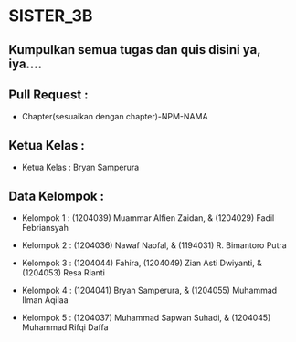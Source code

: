 # SISTER_3B

## Kumpulkan semua tugas dan quis disini ya, iya....

## Pull Request : 
- Chapter(sesuaikan dengan chapter)-NPM-NAMA

## Ketua Kelas :
- Ketua Kelas : Bryan Samperura

## Data Kelompok :
- Kelompok 1 : (1204039) Muammar Alfien Zaidan, & (1204029) Fadil Febriansyah

- Kelompok 2 : (1204036) Nawaf Naofal, & (1194031) R. Bimantoro Putra

- Kelompok 3 : (1204044) Fahira, (1204049) Zian Asti Dwiyanti, & (1204053) Resa Rianti

- Kelompok 4 : (1204041) Bryan Samperura, & (1204055) Muhammad Ilman Aqilaa

- Kelompok 5 : (1204037) Muhammad Sapwan Suhadi, & (1204045) Muhammad Rifqi Daffa
